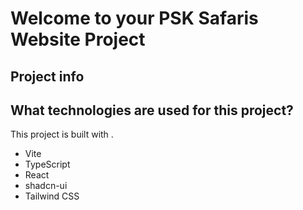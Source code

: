 # Welcome to your PSK Safaris Website Project

## Project info

## What technologies are used for this project?

This project is built with .

- Vite
- TypeScript
- React
- shadcn-ui
- Tailwind CSS
